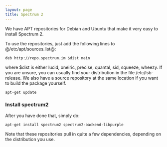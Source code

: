 ```yaml
---
layout: page
title: Spectrum 2
---
```


We have APT repositories for Debian and Ubuntu that make it very easy to install Spectrum 2.

To use the repositories, just add the following lines to @/etc/apt/sources.list@:

	deb http://repo.spectrum.im $dist main

where $dist is either lucid, oneiric, precise, quantal, sid, squeeze, wheezy. If you are unsure, you can usually find your distribution in the file /etc/lsb-release. We also have a source repository at the same location if you want to build the package yourself.

	apt-get update

### Install spectrum2

After you have done that, simply do:

	apt-get install spectrum2 spectrum2-backend-libpurple

Note that these repositories pull in quite a few dependencies, depending on the distribution you use.

